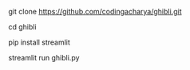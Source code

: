 git clone https://github.com/codingacharya/ghibli.git

cd ghibli

pip install streamlit

streamlit run ghibli.py
